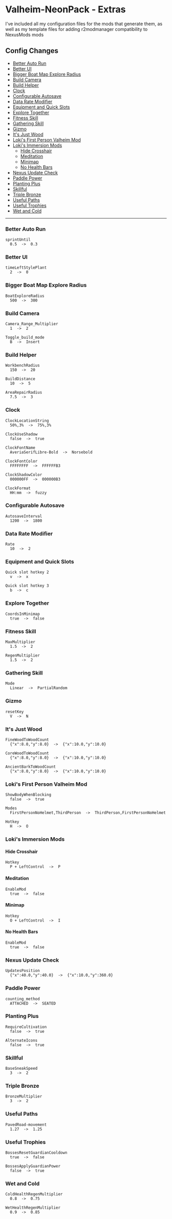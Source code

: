 # Valheim-NeonPack - Extras <!-- omit in toc -->

I've included all my configuration files for the mods that generate them, as well as my template files for adding r2modmanager compatibility to NexusMods mods

## Config Changes <!-- omit in toc -->

- [Better Auto Run](#better-auto-run)
- [Better UI](#better-ui)
- [Bigger Boat Map Explore Radius](#bigger-boat-map-explore-radius)
- [Build Camera](#build-camera)
- [Build Helper](#build-helper)
- [Clock](#clock)
- [Configurable Autosave](#configurable-autosave)
- [Data Rate Modifier](#data-rate-modifier)
- [Equipment and Quick Slots](#equipment-and-quick-slots)
- [Explore Together](#explore-together)
- [Fitness Skill](#fitness-skill)
- [Gathering Skill](#gathering-skill)
- [Gizmo](#gizmo)
- [It's Just Wood](#its-just-wood)
- [Loki's First Person Valheim Mod](#lokis-first-person-valheim-mod)
- [Loki's Immersion Mods](#lokis-immersion-mods)
  - [Hide Crosshair](#hide-crosshair)
  - [Meditation](#meditation)
  - [Minimap](#minimap)
  - [No Health Bars](#no-health-bars)
- [Nexus Update Check](#nexus-update-check)
- [Paddle Power](#paddle-power)
- [Planting Plus](#planting-plus)
- [Skillful](#skillful)
- [Triple Bronze](#triple-bronze)
- [Useful Paths](#useful-paths)
- [Useful Trophies](#useful-trophies)
- [Wet and Cold](#wet-and-cold)

---

### Better Auto Run

```text
sprintUntil
  0.5  ->  0.3
```

### Better UI

```text
timeLeftStylePlant
  2  ->  0
```

### Bigger Boat Map Explore Radius

```text
BoatExploreRadius
  500  ->  300
```

### Build Camera

```text
Camera_Range_Multiplier
  1  ->  2

Toggle_build_mode
  B  ->  Insert
```

### Build Helper

```text
WorkbenchRadius
  150  ->  20

BuildDistance
  10  ->  5

AreaRepairRadius
  7.5  ->  3
```

### Clock

```text
ClockLocationString
  50%,3%  ->  75%,3%

ClockUseShadow
  false  ->  true

ClockFontName
  AveriaSerifLibre-Bold  ->  Norsebold

ClockFontColor
  FFFFFFFF  ->  FFFFFFB3

ClockShadowColor
  000000FF  ->  000000B3

ClockFormat
  HH:mm  ->  fuzzy
```

### Configurable Autosave

```text
AutosaveInterval
  1200  ->  1800
```

### Data Rate Modifier

```text
Rate
  10  ->  2
```

### Equipment and Quick Slots

```text
Quick slot hotkey 2
  v  ->  x

Quick slot hotkey 3
  b  ->  c
```

### Explore Together

```text
CoordsInMinimap
  true  ->  false
```

### Fitness Skill

```text
MaxMultiplier
  1.5  ->  2

RegenMultiplier
  1.5  ->  2
```

### Gathering Skill

```text
Mode
  Linear  ->  PartialRandom
```

### Gizmo

```text
resetKey
  V  ->  N
```

### It's Just Wood

```text
FineWoodToWoodCount
  {"x":8.0,"y":8.0}  ->  {"x":10.0,"y":10.0}

CoreWoodToWoodCount
  {"x":8.0,"y":8.0}  ->  {"x":10.0,"y":10.0}

AncientBarkToWoodCount
  {"x":8.0,"y":8.0}  ->  {"x":10.0,"y":10.0}
```

### Loki's First Person Valheim Mod

```text
ShowBodyWhenBlocking
  false  ->  true

Modes
  FirstPersonNoHelmet,ThirdPerson  ->  ThirdPerson,FirstPersonNoHelmet

Hotkey
  H  ->  O
```

### Loki's Immersion Mods

#### Hide Crosshair

```text
Hotkey
  P + LeftControl  ->  P
```

#### Meditation

```text
EnableMod
  true  ->  false
```

#### Minimap

```text
Hotkey
  O + LeftControl  ->  I
```

#### No Health Bars

```text
EnableMod
  true  ->  false
```

### Nexus Update Check

```text
UpdatesPosition
  {"x":40.0,"y":40.0}  ->  {"x":10.0,"y":360.0}
```

### Paddle Power

```text
counting_method
  ATTACHED  ->  SEATED
```

### Planting Plus

```text
RequireCultivation
  false  ->  true

AlternateIcons
  false  ->  true
```

### Skillful

```text
BaseSneakSpeed
  3  ->  2
```

### Triple Bronze

```text
BronzeMultiplier
  3  ->  2
```

### Useful Paths

```text
PavedRoad-movement
  1.27  ->  1.25
```

### Useful Trophies

```text
BossesResetGuardianCooldown
  true  ->  false

BossesApplyGuardianPower
  false  ->  true
```

### Wet and Cold

```text
ColdHealthRegenMultiplier
  0.8  ->  0.75

WetHealthRegenMultiplier
  0.9  ->  0.85
```
